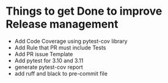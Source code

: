 # Things to get Done to improve Release management

- Add Code Coverage using pytest-cov library
- Add Rule that PR must include Tests
- Add PR issue Template
- Add pytest for 3.10 and 3.11
- generate pytest-cov report
- add ruff and black to pre-commit file
